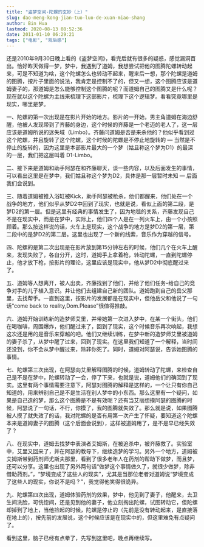 ```yaml
---
title: "盗梦空间-陀螺的玄妙（上）"
slug: dao-meng-kong-jian-tuo-luo-de-xuan-miao-shang
author: Bin Hua
lastmod: 2020-08-13 08:52:36
date: 2011-01-10 06:29:21
tags: ["电影", "观后感"]
---
```


还是2010年9月30日晚上看的《盗梦空间》，看完后就有很多的疑惑，感觉漏洞百出。恰好昨天做得一梦，梦中，我遇到了道姆，我想尝试把他的图腾陀螺转动起来，可是不知道为啥，这个陀螺怎么也转动不起来，醒来后一想，那个陀螺是道姆的图腾，按片子里面的说法，我肯定是控制不了的，但又一想，这个图腾应该是道姆妻子的，那道姆是怎么能够控制这个图腾的呢？而道姆自己的图腾又是什么呢？现在就以这个陀螺为主线来梳理下这部影片，梳理下这个逻辑梦。看看究竟哪里是现实，哪里是梦。

一、陀螺的第一次出现是在影片开始的地方。影片的一开始，男主角道姆在海边舒醒，他被人发现带到了齐藤的身边，这个时候的齐藤是一个老迈的老人了，这一层应该是道姆所说的迷失域（Limbo）。齐藤问道姆是否是来杀他的？他似乎看到过这个陀螺，并且旋转了这个陀螺，这个时候的陀螺是不停止地旋转的 — 当然是不停止的旋转的，因为这里是本部影片最大的一个梦（姑且称这个梦为D1）的最深的一层，我们把这层叫着 D1-Limbo。

二、接下来是道姆和助手阿瑟在和齐藤聊天，谈一些内容，以及后面发生的事情，可以看出这里是在梦中，我们姑且称这个梦为D2，具体是那一层暂时未知 — 后面我们会说到。

三、随着道姆被推入浴缸被Kick，助手阿瑟被枪杀，他们都醒来，他们处在一个战争的地方，他们似乎从梦D2中回到了现实，也就是说，看似上面的第二段，是梦D2的第一层。但是这里有经典的事情发生了，因为地毯的关系，齐藤发现自己不是在现实中，而是在梦中，实际上，他们四个人是在一列火车上，由一个小孩照顾着。那么按这样说的话，火车上是现实，这个战争的地方是梦D2的第一层，第二段中的是梦D2的第二层。这里也出现了一个新的线索，音乐作为穿越的信号。

四、陀螺的是第二次出现是在影片放到第15分钟左右的时候，他们几个在火车上醒来，发现失败了，各自分开，这时，道姆手上拿着枪，转动陀螺，一直到陀螺停止，他才放下枪，按影片的理论，这里应该是现实中，他从梦D2中彻底醒过来了。

五、道姆等人想离开，被人出卖，齐藤找到了他们，并给了他们任务–给自己的竞争对手的儿子植入意识。并让他们去组建自己新的团队。道姆跑到自己的岳父那里，去找帮手。一直到这里，按影片的发展都是在现实中，但他岳父和他说了一句话“come back to reality,Dom.Please”很值得推敲。

六、道姆开始训练新的造梦师艾里，并带她第一次进入梦中，在某一个街头，他们在喝咖啡，周围爆炸，他们醒过来了，回到了现实，这个时候音乐再次响起，我想这次还是用的是音乐来穿越的吧。他们又继续训练，在梦中新的造梦师艾里被道姆的妻子杀了，从梦中醒了过来，回到了现实。在这里我们知道了一个解释，当时间还没到，你不会从梦中醒过来，除非你死了。同时，道姆对阿瑟说，告诉她图腾的事情。

七、陀螺第三次出现，在阿瑟向艾里解释图腾的时候，道姆转动了陀螺，来检查自己是不是在梦中，陀螺转动了一会，停了下来，也就是说，道姆他们的确回到了现实。这里有两个事情需要注意下，阿瑟对图腾的解释是这样的，一个让只有你自己知道的，用来辨别自己是不是生活在别人梦中的小东西。那么这里有一个疑问，如果是自己造的梦，那么这个图腾是不是有效呢？还有当艾丽想摸阿瑟的图腾的时候，阿瑟说了一句话，不行，你摸了，我的图腾就失效了。那么就是说，如果图腾被人摸了就失效了的话，我对陀螺的是否有用第一次产生了怀疑，要知道这个陀螺本来是道姆妻子的图腾（这个后面会说到），这样被道姆用了，是不是早已经失效了？

八、在现实中，道姆去找梦中表演者艾姆斯，在被追杀中，被齐藤救了。实验室中，艾里又回来了，并在阿瑟的教导下，继续造梦的学习。另外一个地方，道姆被艾姆斯带到药剂师尤斯夫那里，看到了很多老年人在药剂的帮助下做梦，而且梦，还可以分享。这里也出现了另外两句话“做梦这个事情做久了，就很少做梦，除非借助药剂。”，“梦境变成了这些人的现实”，尤其是当那位老者对道姆说“梦境变成了这些人的现实，你说不是吗？”，我觉得他笑得很诡异。

九、陀螺第四次出现，道姆体验药剂的效果，梦中，他见到了妻子，他醒来，去卫生间洗脸，可恍惚间，还是见到他的妻子，他立刻掏出陀螺，试图转动它，但陀螺却掉到了地上，当他捡起的时候，陀螺是停止的（先前是没有转动起来，是直接落在地上的），按先前的发展说，这个时候应该是在现实中的，但这里难免有点疑问了。

看到这里，脑子已经有点晕了，先写到这里吧，晚点再继续写。
